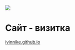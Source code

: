 <img src="https://media.giphy.com/media/t79McFW5Yxxff4FP09/giphy.gif"/>

# Сайт - визитка
[ivinnike.github.io](https://ivinnike.github.io/)
